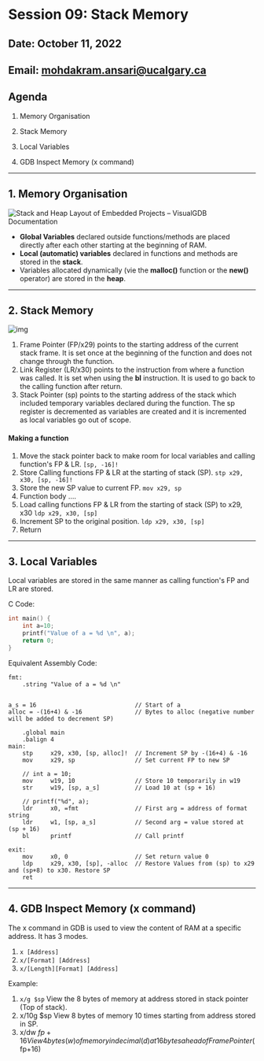 # Session 09: Stack Memory

## Date: October 11, 2022

## Email: mohdakram.ansari@ucalgary.ca

## Agenda

1. Memory Organisation

2. Stack Memory
3. Local Variables
4. GDB Inspect Memory (x command)



----

## 1. Memory Organisation



![Stack and Heap Layout of Embedded Projects – VisualGDB Documentation](https://visualgdb.com/w/wp-content/uploads/2021/02/stack2.png)



- **Global Variables** declared outside functions/methods are placed directly after each other starting at the beginning of RAM.
- **Local (automatic) variables** declared in functions and methods are stored in the **stack**.
- Variables allocated dynamically (vie the **malloc()** function or the **new()** operator) are stored in the **heap**.





---

## 2. Stack Memory

![img](https://azeria-labs.com/wp-content/uploads/2017/04/stackframe.png)



1. Frame Pointer (FP/x29) points to the starting address of the current stack frame. It is set once at the beginning of the function and does not change through the function. 
2. Link Register (LR/x30) points to the instruction from where a function was called. It is set when using the **bl** instruction. It is used to go back to the calling function after return.
3. Stack Pointer (sp) points to the starting address of the stack which included temporary variables declared during the function. The sp register is decremented as variables are created and it is incremented as local variables go out of scope.

#### Making a function

1. Move the stack pointer back to make room for local variables and calling function's FP & LR. 
   `[sp, -16]!`
2. Store Calling functions FP & LR at the starting of stack (SP).
   `stp	x29, x30, [sp, -16]!`
3. Store the new SP value to current FP.
   `mov	x29, sp`
4. Function body ....
5. Load calling functions FP & LR from the starting of stack (SP) to x29, x30
   `ldp	x29, x30, [sp]`
6. Increment SP to the original position.
   `ldp	x29, x30, [sp]`
7. Return



---

## 3. Local Variables

Local variables are stored in the same manner as calling function's FP and LR are stored.



C Code:

```c
int main() {
    int a=10;
    printf("Value of a = %d \n", a);
    return 0;
}
```

Equivalent Assembly Code:

```assembly
fmt:
	.string	"Value of a = %d \n"


a_s = 16							// Start of a
alloc = -(16+4) & -16				// Bytes to alloc (negative number will be added to decrement SP)

	.global main
	.balign 4
main:
	stp		x29, x30, [sp, alloc]!	// Increment SP by -(16+4) & -16
	mov		x29, sp					// Set current FP to new SP
	
	// int a = 10;
	mov 	w19, 10					// Store 10 temporarily in w19
	str		w19, [sp, a_s]			// Load 10 at (sp + 16)
	
	// printf("%d", a);
	ldr		x0, =fmt				// First arg = address of format string
	ldr		w1, [sp, a_s]			// Second arg = value stored at (sp + 16)
	bl		printf					// Call printf
	
exit:
	mov		x0, 0					// Set return value 0
	ldp		x29, x30, [sp], -alloc	// Restore Values from (sp) to x29 and (sp+8) to x30. Restore SP
	ret
```





---

## 4. GDB Inspect Memory (x command)



The x command in GDB is used to view the content of RAM at a specific address. It has 3 modes.

1. `x [Address]` 
2. `x/[Format] [Address]`
3. `x/[Length][Format] [Address]`



Example:

1. `x/g $sp`
   View the 8 bytes of memory at address stored in stack pointer (Top of stack).
2. x/10g $sp
   View 8 bytes of memory 10 times starting from address stored in SP.
3. x/dw $fp+16
   View 4 bytes (w) of memory in decimal (d) at 16 bytes ahead of Frame Pointer ($fp+16)

